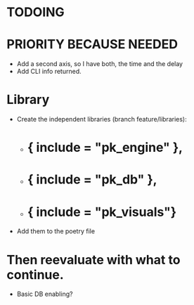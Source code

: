 
# TODOING

# PRIORITY BECAUSE NEEDED
- Add a second axis, so I have both, the time and the delay 
- Add CLI info returned. 

# Library
- Create the independent libraries (branch feature/libraries): 
  - #	{ include = "pk_engine" },
  - #	{ include = "pk_db" },
  - #    { include = "pk_visuals"}

- Add them to the poetry file 

# Then reevaluate with what to continue. 
  - Basic DB enabling? 

